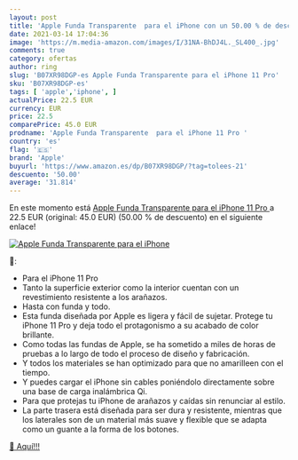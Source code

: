 ```yaml
---
layout: post
title: 'Apple Funda Transparente  para el iPhone con un 50.00 % de descuento'
date: 2021-03-14 17:04:36
image: 'https://m.media-amazon.com/images/I/31NA-BhDJ4L._SL400_.jpg'
comments: true
category: ofertas
author: ring
slug: 'B07XR98DGP-es Apple Funda Transparente para el iPhone 11 Pro'
sku: 'B07XR98DGP-es'
tags: [ 'apple','iphone', ]
actualPrice: 22.5 EUR
currency: EUR
price: 22.5
comparePrice: 45.0 EUR
prodname: 'Apple Funda Transparente  para el iPhone 11 Pro '
country: 'es'
flag: '🇪🇸'
brand: 'Apple'
buyurl: 'https://www.amazon.es/dp/B07XR98DGP/?tag=tolees-21'
descuento: '50.00'
average: '31.814'
---
```


En este momento está [Apple Funda Transparente  para el iPhone 11 Pro ](https://www.amazon.es/dp/B07XR98DGP/?tag=tolees-21) a 22.5 EUR (original: 45.0 EUR) (50.00 %  de descuento) en el siguiente enlace!

[![Apple Funda Transparente  para el iPhone](https://m.media-amazon.com/images/I/31NA-BhDJ4L._SL400_.jpg)](https://www.amazon.es/dp/B07XR98DGP/?tag=tolees-21)

🔎:

- Para el iPhone 11 Pro
- Tanto la superficie exterior como la interior cuentan con un revestimiento resistente a los arañazos.
- Hasta con funda y todo.
- Esta funda diseñada por Apple es ligera y fácil de sujetar. Protege tu iPhone 11 Pro y deja todo el protagonismo a su acabado de color brillante.
- Como todas las fundas de Apple, se ha sometido a miles de horas de pruebas a lo largo de todo el proceso de diseño y fabricación.
- Y todos los materiales se han optimizado para que no amarilleen con el tiempo.
- Y puedes cargar el iPhone sin cables poniéndolo directamente sobre una base de carga inalámbrica Qi.
- Para que protejas tu iPhone de arañazos y caídas sin renunciar al estilo.
- La parte trasera está diseñada para ser dura y resistente, mientras que los laterales son de un material más suave y flexible que se adapta como un guante a la forma de los botones.

[🛒 Aquí!!!](https://www.amazon.es/dp/B07XR98DGP/?tag=tolees-21)
